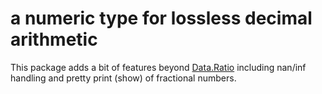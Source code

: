 # a numeric type for lossless decimal arithmetic

This package adds a bit of features beyond
[Data.Ratio](http://hackage.haskell.org/package/base-4.12.0.0/docs/Data-Ratio.html#t:Ratio)
including nan/inf handling and pretty print (show) of fractional numbers.
